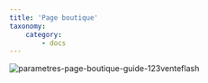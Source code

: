```yaml
---
title: 'Page boutique'
taxonomy:
    category:
        - docs
---
```




![parametres-page-boutique-guide-123venteflash](media/15961817825641/parametres-page-boutique-guide-123venteflash.png)